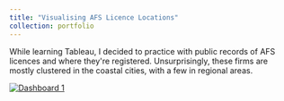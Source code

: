 ```yaml
---
title: "Visualising AFS Licence Locations"
collection: portfolio
--- 
```

While learning Tableau, I decided to practice with public records of AFS licences and where they're registered. Unsurprisingly, these firms are mostly clustered in the coastal cities, with a few in regional areas.




<div class='tableauPlaceholder' id='viz1722491502575' style='position: relative; width: 800px; height: 827px; overflow: hidden;'>
    <noscript>
        <a href='#'><img alt='Dashboard 1 ' src='https://public.tableau.com/static/images/NW/NW9ZP3DX8/1_rss.png' style='border: none' /></a>
    </noscript>
    <object class='tableauViz' style='display:none; width: 800px; height: 827px; overflow: hidden;'>
        <param name='host_url' value='https%3A%2F%2Fpublic.tableau.com%2F' />
        <param name='embed_code_version' value='3' />
        <param name='path' value='shared&#47;NW9ZP3DX8' />
        <param name='toolbar' value='yes' />
        <param name='static_image' value='https:&#47;&#47;public.tableau.com&#47;static&#47;images&#47;NW&#47;NW9ZP3DX8&#47;1.png' />
        <param name='animate_transition' value='yes' />
        <param name='display_static_image' value='yes' />
        <param name='display_spinner' value='yes' />
        <param name='display_overlay' value='yes' />
        <param name='display_count' value='yes' />
        <param name='language' value='en-US' />
        <param name='filter' value='publish=yes' />
    </object>
</div>
<script type='text/javascript'>
    var divElement = document.getElementById('viz1722491502575');
    var vizElement = divElement.getElementsByTagName('object')[0];
    if ( divElement.offsetWidth > 800 ) {
        vizElement.style.width='800px';vizElement.style.height='827px';
    } else if ( divElement.offsetWidth > 500 ) {
        vizElement.style.width='800px';vizElement.style.height='827px';
    } else {
        vizElement.style.width='100%';vizElement.style.height='827px';
    }
    var scriptElement = document.createElement('script');
    scriptElement.src = 'https://public.tableau.com/javascripts/api/viz_v1.js';
    vizElement.parentNode.insertBefore(scriptElement, vizElement);
</script>
